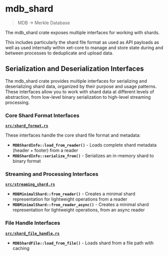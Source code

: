 # mdb_shard

> MDB -> Merkle Database

The mdb_shard crate exposes multiple interfaces for working with shards.

This includes particularly the shard file format as used as API payloads as well as used internally within xet-core to
manage and store state during and between processes to deduplicate and upload data.

## Serialization and Deserialization Interfaces

The mdb_shard crate provides multiple interfaces for serializing and deserializing shard data, organized by their purpose and usage patterns.
These interfaces allow you to work with shard data at different levels of abstraction, from low-level binary serialization to high-level streaming processing.

### Core Shard Format Interfaces

[**`src/shard_format.rs`**](src/shard_format.rs)

These interfaces handle the core shard file format and metadata:

- **`MDBShardInfo::load_from_reader()`** - Loads complete shard metadata (header + footer) from a reader
- **`MDBShardInfo::serialize_from()`** - Serializes an in-memory shard to binary format

### Streaming and Processing Interfaces

[**`src/streaming_shard.rs`**](src/streaming_shard.rs)

- **`MDBMinimalShard::from_reader()`** - Creates a minimal shard representation for lightweight operations from a reader
- **`MDBMinimalShard::from_reader_async()`** - Creates a minimal shard representation for lightweight operations, from an async reader

### File Handle Interfaces

[**`src/shard_file_handle.rs`**](src/shard_file_handle.rs)

- **`MDBShardFile::load_from_file()`** - Loads shard from a file path with caching

